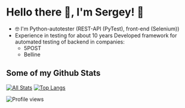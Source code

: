 # Hello there 👋, I'm Sergey! 🦦

- 🤓 I'm Python-autotester (REST-API (PyTest), front-end (Selenium))
- Experience in testing for about 10 years
Developed framework for automated testing of backend in companies:
  - 5POST
  - Belline

## Some of my Github Stats
[![All Stats](https://github-readme-stats-axpwmfcg3.vercel.app/api?username=PROaction&show_icons=true&include_all_commits=true&count_private=true&hide=contribs)](https://github.com/pedes/github-readme-stats)
[![Top Langs](https://github-readme-stats-axpwmfcg3.vercel.app/api/top-langs/?username=PROaction&layout=compact)](https://github.com/pedes/github-readme-stats)


<!--![PROaction's github stats](https://github-readme-stats.vercel.app/api?username=PROaction) -->
![Profile views](https://gpvc.arturio.dev/PROaction)
